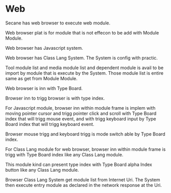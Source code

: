 # Web

Secane has web browser to execute web module.

Web browser plat is for module that is not effecon to be add
with Module Module.

Web browser has Javascript system.

Web browser has Class Lang System.
The System is config with practic.

Tool module list and media module list and dependent module is avail
to be import by module that is execute by the System.
Those module list is entire same as get from Module Module.

Web browser is inn with Type Board.

Browser inn to trigg browser is with type index.

For Javascript module, 
browser inn within module frame is implem with moving pointer cursor and
trigg pointer click and scroll with Type Board index that will trigg mouse event, 
and with trigg keyboard input by Type Board index that will trigg
keyboard event.

Browser mouse trigg and keyboard trigg is mode switch able by Type Board index.

For Class Lang module for web browser,
browser inn within module frame is trigg with Type Board index like any
Class Lang module.

This module kind can present type index with Type Board alpha Index button
like any Class Lang module.

Browser Class Lang System get module list from Internet Uri.
The System then execute entry module as declared in the network response at the Uri.